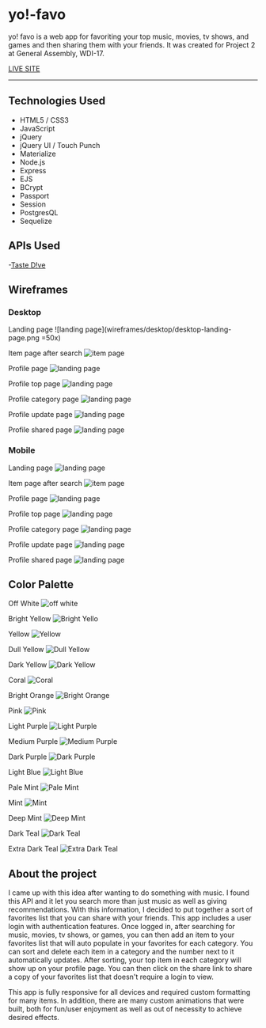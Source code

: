 # yo!-favo

yo! favo is a web app for favoriting your top music, movies, tv shows, and games and then sharing them with your friends. It was created for Project 2 at General Assembly, WDI-17.

[LIVE SITE](https://yo-favo.herokuapp.com/)

---
## Technologies Used

- HTML5 / CSS3
- JavaScript
- jQuery
- jQuery UI / Touch Punch
- Materialize
- Node.js
- Express
- EJS
- BCrypt
- Passport
- Session
- PostgresQL
- Sequelize

## APIs Used

-[Taste D!ve](https://tastedive.com/read/api)



## Wireframes

### Desktop

Landing page
![landing page](wireframes/desktop/desktop-landing-page.png =50x)

Item page after search
![item page](wireframes/desktop/desktop-item-page.png)

Profile page
![landing page](wireframes/desktop/desktop-profile-page.png)

Profile top page
![landing page](wireframes/desktop/desktop-top-list.png)

Profile category page
![landing page](wireframes/desktop/desktop-profile-category-page.png)

Profile update page
![landing page](wireframes/desktop/desktop-profile-update-page.png)

Profile shared page
![landing page](wireframes/desktop/desktop-shared-top-list.png)

### Mobile

Landing page
![landing page](wireframes/mobile/mobile-landing-page.png)

Item page after search
![item page](wireframes/mobile/mobile-item-page.png)

Profile page
![landing page](wireframes/mobile/mobile-profile-page.png)

Profile top page
![landing page](wireframes/mobile/mobile-top-list.png)

Profile category page
![landing page](wireframes/mobile/mobile-profile-category-page.png)

Profile update page
![landing page](wireframes/mobile/mobile-update-page.png)

Profile shared page
![landing page](wireframes/mobile/mobile-shared-top-list.png)

## Color Palette

Off White
![off white](color_palette/off-white.png)

Bright Yellow
![Bright Yello](color_palette/bright-yellow.png)

Yellow
![Yellow](color_palette/yellow.png)

Dull Yellow
![Dull Yellow](color_palette/dull-yellow.png)

Dark Yellow
![Dark Yellow](color_palette/dark-yellow.png)

Coral
![Coral](color_palette/coral.png)

Bright Orange
![Bright Orange](color_palette/bright-orange.png)

Pink
![Pink](color_palette/pink.png)

Light Purple
![Light Purple](color_palette/light-purple.png)

Medium Purple
![Medium Purple](color_palette/med-purple.png)

Dark Purple
![Dark Purple](color_palette/dark-purple.png)

Light Blue
![Light Blue](color_palette/light-blue.png)

Pale Mint
![Pale Mint](color_palette/pale-mint.png)

Mint
![Mint](color_palette/mint.png)

Deep Mint
![Deep Mint](color_palette/deep-mint.png)

Dark Teal
![Dark Teal](color_palette/dark-teal.png)

Extra Dark Teal
![Extra Dark Teal](color_palette/extra-dark-teal.png)

## About the project

I came up with this idea after wanting to do something with music. I found this API and it let you search more than just music as well as giving recommendations. With this information, I decided  to put together a sort of favorites list that you can share with your friends. This app includes a user login with authentication features. Once logged in, after searching for music, movies, tv shows, or games, you can then add an item to your favorites list that will auto populate in your favorites for each category. You can sort and delete each item in a category and the number next to it automatically updates. After sorting, your top item in each category will show up on your profile page. You can then click on the share link to share a copy of your favorites list that doesn't require a login to view.

This app is fully responsive for all devices and required custom formatting for many items. In addition, there are many custom animations that were built, both for fun/user enjoyment as well as out of necessity to achieve desired effects.
